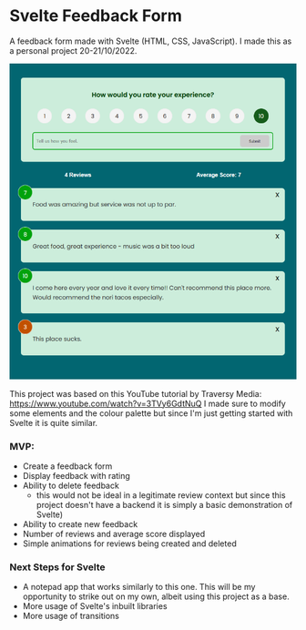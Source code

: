 # Svelte Feedback Form

A feedback form made with Svelte (HTML, CSS, JavaScript). I made this as a personal project 20-21/10/2022.

![screenshot of svelte feedback form](./dev-assets/svelte-feedback-form.PNG)

This project was based on this YouTube tutorial by Traversy Media: https://www.youtube.com/watch?v=3TVy6GdtNuQ
I made sure to modify some elements and the colour palette but since I'm just getting started with Svelte it is quite similar.

### MVP:

-   Create a feedback form
-   Display feedback with rating
-   Ability to delete feedback
    -   this would not be ideal in a legitimate review context but since this project doesn't have a backend it is simply a basic demonstration of Svelte)
-   Ability to create new feedback
-   Number of reviews and average score displayed
-   Simple animations for reviews being created and deleted

### Next Steps for Svelte

-   A notepad app that works similarly to this one. This will be my opportunity to strike out on my own, albeit using this project as a base.
-   More usage of Svelte's inbuilt libraries
-   More usage of transitions
